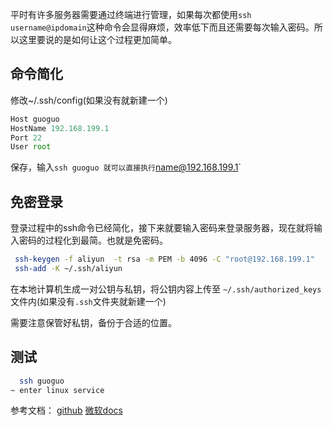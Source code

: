 平时有许多服务器需要通过终端进行管理，如果每次都使用`ssh username@ipdomain`这种命令会显得麻烦，效率低下而且还需要每次输入密码。所以这里要说的是如何让这个过程更加简单。

## 命令简化

修改~/.ssh/config(如果没有就新建一个)

```js
Host guoguo
HostName 192.168.199.1
Port 22
User root
```

保存，输入`ssh guoguo 就可以直接执行`name@192.168.199.1`

## 免密登录

登录过程中的ssh命令已经简化，接下来就要输入密码来登录服务器，现在就将输入密码的过程化到最简。也就是免密码。

```bash
 ssh-keygen -f aliyun  -t rsa -m PEM -b 4096 -C "root@192.168.199.1"
 ssh-add -K ~/.ssh/aliyun
```

在本地计算机生成一对公钥与私钥，将公钥内容上传至 `~/.ssh/authorized_keys`文件内(如果没有`.ssh`文件夹就新建一个)

需要注意保管好私钥，备份于合适的位置。

## 测试

```bash
  ssh guoguo
~ enter linux service
```



参考文档： [github](https://docs.github.com/cn/authentication/connecting-to-github-with-ssh/generating-a-new-ssh-key-and-adding-it-to-the-ssh-agent)   [微软docs](https://docs.microsoft.com/zh-cn/azure/virtual-machines/linux/create-ssh-keys-detailed)

